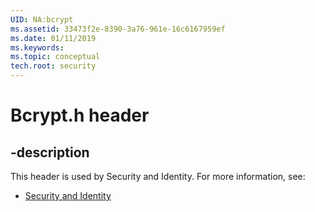 ```yaml
---
UID: NA:bcrypt
ms.assetid: 33473f2e-8390-3a76-961e-16c6167959ef
ms.date: 01/11/2019
ms.keywords: 
ms.topic: conceptual
tech.root: security
---
```


# Bcrypt.h header


## -description


This header is used by Security and Identity. For more information, see:

- [Security and Identity](../_security/index.md)

